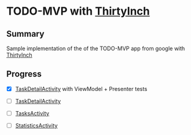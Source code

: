 # TODO-MVP with [ThirtyInch](https://github.com/grandcentrix/ThirtyInch)

## Summary

Sample implementation of the of the TODO-MVP app from google with [ThirtyInch](https://github.com/grandcentrix/ThirtyInch)


## Progress

- [x] [TaskDetailActivity](https://github.com/passsy/android-architecture/tree/todo-mvp-thirtyinch/todoapp/app/src/main/java/com/example/android/architecture/blueprints/todoapp/taskdetail) with ViewModel + Presenter tests
- [ ] [TaskDetailActivity](https://github.com/passsy/android-architecture/tree/todo-mvp-thirtyinch/todoapp/app/src/main/java/com/example/android/architecture/blueprints/todoapp/taskdetail)
- [ ] [TasksActivity](https://github.com/passsy/android-architecture/tree/todo-mvp-thirtyinch/todoapp/app/src/main/java/com/example/android/architecture/blueprints/todoapp/tasks)
- [ ] [StatisticsActivity](https://github.com/passsy/android-architecture/tree/todo-mvp-thirtyinch/todoapp/app/src/main/java/com/example/android/architecture/blueprints/todoapp/statistics)



